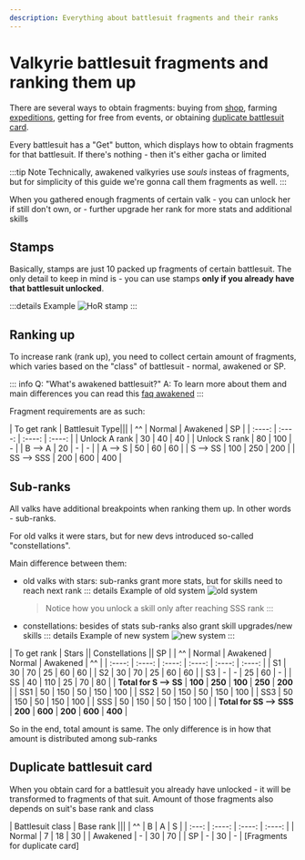 ```yaml
---
description: Everything about battlesuit fragments and their ranks
---
```

# Valkyrie battlesuit fragments and ranking them up

There are several ways to obtain fragments: buying from [shop](/faq/35), farming [expeditions](/faq/5), getting for free from events, or obtaining [duplicate battlesuit card](#duplicate-battlesuit-card). 

Every battlesuit has a "Get" button, which displays how to obtain fragments for that battlesuit. If there's nothing - then it's either gacha or limited

:::tip Note
Technically, awakened valkyries use *souls* insteas of fragments, but for simplicity of this guide we're gonna call them fragments as well.
:::

When you gathered enough fragments of certain valk - you can unlock her if still don't own, or - further upgrade her rank for more stats and additional skills

## Stamps
Basically, stamps are just 10 packed up fragments of certain battlesuit. The only detail to keep in mind is - you can use stamps **only if you already have that battlesuit unlocked**. 

:::details Example
![HoR stamp](https://cdn.discordapp.com/attachments/863682609979981874/1051456856670867536/IMG_20221211_131357.jpg)
:::

## Ranking up
To increase rank (rank up), you need to collect certain amount of fragments, which varies based on the "class" of battlesuit - normal, awakened or SP. 

::: info Q: "What's awakened battlesuit?"
A: To learn more about them and main differences you can read this [faq awakened](/faq/41)
:::
<!-- TODO: same block with faq sp  -->

Fragment requirements are as such:

| To get rank | Battlesuit Type|||
| ^^ | Normal | Awakened | SP |
| :----: | :----: | :----: | :----: |
| Unlock A rank | 30 | 40 | 40 |
| Unlock S rank | 80 | 100 | - |
| B --> A | 20 | - | - |
| A --> S | 50 | 60 | 60 |
| S --> SS | 100 | 250 | 200 |
| SS --> SSS | 200 | 600 | 400 |

## Sub-ranks
All valks have additional breakpoints when ranking them up. In other words - sub-ranks. 

For old valks it were stars, but for new devs introduced so-called "constellations".

Main difference between them:
- old valks with stars: sub-ranks grant more stats, but for skills need to reach next rank
    ::: details Example of old system
    ![old system](https://cdn.discordapp.com/attachments/863682609979981874/1051452527079604295/IMG_20221211_125619.jpg)
    > Notice how you unlock a skill only after reaching SSS rank
    :::
- constellations: besides of stats sub-ranks also grant skill upgrades/new skills
    ::: details Example of new system
    ![new system](https://cdn.discordapp.com/attachments/863682609979981874/1051452526890844221/IMG_20221211_125642.jpg)
    :::

| To get rank | Stars || Constellations || SP |
| ^^ | Normal | Awakened | Normal | Awakened | ^^ |
| :----: | :----: | :----: | :----: | :----: | :----: |
| S1 | 30 | 70 | 25 | 60 | 60 |
| S2 | 30 | 70 | 25 | 60 | 60 |
| S3 | - | - | 25 | 60 | - |
| SS | 40 | 110 | 25 | 70 | 80 |
| **Total for S --> SS** | **100** | **250** | **100** | **250** | **200** |
| SS1 | 50 | 150 | 50 | 150 | 100 |
| SS2 | 50 | 150 | 50 | 150 | 100 |
| SS3 | 50 | 150 | 50 | 150 | 100 |
| SSS | 50 | 150 | 50 | 150 | 100 |
| **Total for SS --> SSS** | **200** | **600** | **200** | **600** | **400** |

So in the end, total amount is same. The only difference is in how that amount is distributed among sub-ranks

## Duplicate battlesuit card
When you obtain card for a battlesuit you already have unlocked - it will be transformed to fragments of that suit. Amount of those fragments also depends on suit's base rank and class

| Battlesuit class | Base rank |||
| ^^ | B | A | S |
| :---: | :----: | :----: | :----: |
| Normal | 7 | 18 | 30 |
| Awakened | - | 30 | 70 |
| SP | - | 30 | - |
[Fragments for duplicate card]